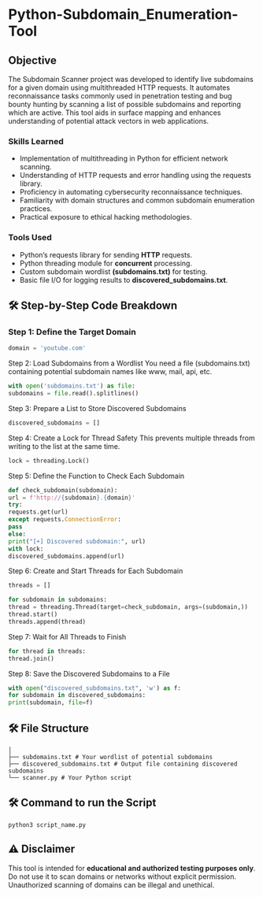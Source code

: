 # Python-Subdomain_Enumeration-Tool

## Objective

The Subdomain Scanner project was developed to identify live subdomains for a given domain using multithreaded HTTP requests. It automates reconnaissance tasks commonly used in penetration testing and bug bounty hunting by scanning a list of possible subdomains and reporting which are active. This tool aids in surface mapping and enhances understanding of potential attack vectors in web applications.

### Skills Learned

- Implementation of multithreading in Python for efficient network scanning.
- Understanding of HTTP requests and error handling using the requests library.
- Proficiency in automating cybersecurity reconnaissance techniques.
- Familiarity with domain structures and common subdomain enumeration practices.
- Practical exposure to ethical hacking methodologies.

### Tools Used

- Python’s requests library for sending **HTTP** requests.
- Python threading module for **concurrent** processing.
- Custom subdomain wordlist **(subdomains.txt)** for testing.
- Basic file I/O for logging results to **discovered_subdomains.txt**.


## 🛠 Step-by-Step Code Breakdown

### **Step 1**: Define the Target Domain
```python
domain = 'youtube.com'
```

Step 2: Load Subdomains from a Wordlist
You need a file (subdomains.txt) containing potential subdomain names like www, mail, api, etc.
```python
with open('subdomains.txt') as file:
subdomains = file.read().splitlines()
```

Step 3: Prepare a List to Store Discovered Subdomains
```python
discovered_subdomains = []
```

Step 4: Create a Lock for Thread Safety
This prevents multiple threads from writing to the list at the same time.
```python
lock = threading.Lock()
```

Step 5: Define the Function to Check Each Subdomain
```python
def check_subdomain(subdomain):
url = f'http://{subdomain}.{domain}'
try:
requests.get(url)
except requests.ConnectionError:
pass
else:
print("[+] Discovered subdomain:", url)
with lock:
discovered_subdomains.append(url)
```

Step 6: Create and Start Threads for Each Subdomain
```python
threads = []

for subdomain in subdomains:
thread = threading.Thread(target=check_subdomain, args=(subdomain,))
thread.start()
threads.append(thread)
```

Step 7: Wait for All Threads to Finish
```python
for thread in threads:
thread.join()
```

Step 8: Save the Discovered Subdomains to a File
```python
with open("discovered_subdomains.txt", 'w') as f:
for subdomain in discovered_subdomains:
print(subdomain, file=f)
```

## 🛠 File Structure
```
│
├── subdomains.txt # Your wordlist of potential subdomains
├── discovered_subdomains.txt # Output file containing discovered subdomains
└── scanner.py # Your Python script
```

## 🛠 Command to run the Script
```
python3 script_name.py
```

## ⚠️ Disclaimer

This tool is intended for **educational and authorized testing purposes only**.  
Do not use it to scan domains or networks without explicit permission.  
Unauthorized scanning of domains can be illegal and unethical.
